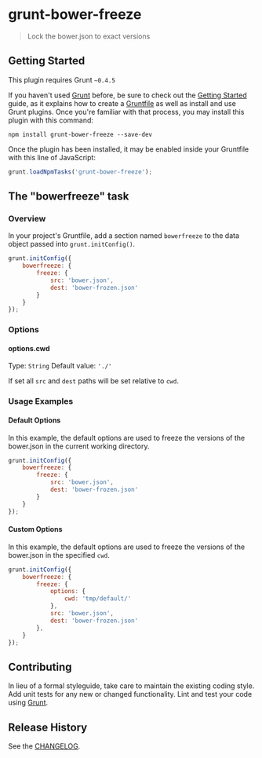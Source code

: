 # grunt-bower-freeze

> Lock the bower.json to exact versions

## Getting Started
This plugin requires Grunt `~0.4.5`

If you haven't used [Grunt](http://gruntjs.com/) before, be sure to check out the [Getting Started](http://gruntjs.com/getting-started) guide, as it explains how to create a [Gruntfile](http://gruntjs.com/sample-gruntfile) as well as install and use Grunt plugins. Once you're familiar with that process, you may install this plugin with this command:

```shell
npm install grunt-bower-freeze --save-dev
```

Once the plugin has been installed, it may be enabled inside your Gruntfile with this line of JavaScript:

```js
grunt.loadNpmTasks('grunt-bower-freeze');
```

## The "bowerfreeze" task

### Overview
In your project's Gruntfile, add a section named `bowerfreeze` to the data object passed into `grunt.initConfig()`.

```js
grunt.initConfig({
    bowerfreeze: {
        freeze: {
            src: 'bower.json',
            dest: 'bower-frozen.json'
        }
    }
});
```

### Options

#### options.cwd
Type: `String`
Default value: `'./'`

If set all `src` and `dest` paths will be set relative to `cwd`.

### Usage Examples

#### Default Options
In this example, the default options are used to freeze the versions of the bower.json in the current working directory.

```js
grunt.initConfig({
    bowerfreeze: {
        freeze: {
            src: 'bower.json',
            dest: 'bower-frozen.json'
        }
    }
});

```

#### Custom Options
In this example, the default options are used to freeze the versions of the bower.json in the specified `cwd`.

```js
grunt.initConfig({
    bowerfreeze: {
        freeze: {
            options: {
                cwd: 'tmp/default/'
            },
            src: 'bower.json',
            dest: 'bower-frozen.json'
        },
    }
});
```

## Contributing
In lieu of a formal styleguide, take care to maintain the existing coding style. Add unit tests for any new or changed functionality. Lint and test your code using [Grunt](http://gruntjs.com/).

## Release History
See the [CHANGELOG](CHANGELOG).
